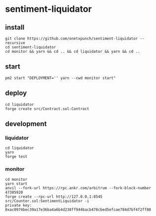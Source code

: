 # sentiment-liquidator

## install

```
git clone https://github.com/onetxpunch/sentiment-liquidator --recursive
cd sentiment-liquidator
cd monitor && yarn && cd .. && cd liquidator && yarn && cd ..
```

## start

```
pm2 start "DEPLOYMENT='' yarn --cwd monitor start"
```

## deploy

```
cd liquidator
forge create src/Contract.sol:Contract
```

## development

### liquidator

```
cd liquidator
yarn
forge test
```

### monitor

```
cd monitor
yarn start
anvil --fork-url https://rpc.ankr.com/arbitrum --fork-block-number 47385920
forge create --rpc-url http://127.0.0.1:8545 src/Counter.sol:SentimentLiquidator -i
private key: 0xac0974bec39a17e36ba4a6b4d238ff944bacb478cbed5efcae784d7bf4f2ff80
```
